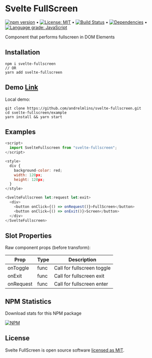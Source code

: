 # Svelte FullScreen

[![npm version](https://badge.fury.io/js/svelte-fullscreen.svg)](https://www.npmjs.com/package/svelte-fullscreen) &bull; [![License: MIT](https://img.shields.io/badge/License-MIT-yellow.svg)](https://github.com/andrelmlins/svelte-fullscreen/blob/master/LICENSE) &bull; [![Build Status](https://travis-ci.com/andrelmlins/svelte-fullscreen.svg?branch=master)](https://travis-ci.com/andrelmlins/svelte-fullscreen) &bull; [![Dependencies](https://david-dm.org/andrelmlins/svelte-fullscreen.svg)](https://david-dm.org/andrelmlins/svelte-fullscreen) &bull; [![Language grade: JavaScript](https://img.shields.io/lgtm/grade/javascript/g/andrelmlins/svelte-fullscreen.svg?logo=lgtm&logoWidth=18)](https://lgtm.com/projects/g/andrelmlins/svelte-fullscreen/context:javascript)

Component that performs fullscreen in DOM Elements

## Installation

```
npm i svelte-fullscreen
// OR
yarn add svelte-fullscreen
```

## Demo [Link](https://svelte-fullscreen.netlify.com/)

Local demo:

```
git clone https://github.com/andrelmlins/svelte-fullscreen.git
cd svelte-fullscreen/example
yarn install && yarn start
```

## Examples

```js
<script>
  import SvelteFullscreen from "svelte-fullscreen";
</script>

<style>
  div {
    background-color: red;
    width: 120px;
    height: 120px;
  }
</style>

<SvelteFullscreen let:request let:exit>
  <div>
    <button onClick={() => onRequest()}>FullScreen</button>
    <button onClick={() => onExit()}>Screen</button>
  </div>
</SvelteFullscreen>
```

## Slot Properties

Raw component props (before transform):

| Prop      | Type | Description                |
| --------- | ---- | -------------------------- |
| onToggle  | func | Call for fullscreen toggle |
| onExit    | func | Call for fullscreen exit   |
| onRequest | func | Call for fullscreen enter  |

## NPM Statistics

Download stats for this NPM package

[![NPM](https://nodei.co/npm/svelte-fullscreen.png)](https://nodei.co/npm/svelte-fullscreen/)

## License

Svelte FullScreen is open source software [licensed as MIT](https://github.com/andrelmlins/svelte-fullscreen/blob/master/LICENSE).
